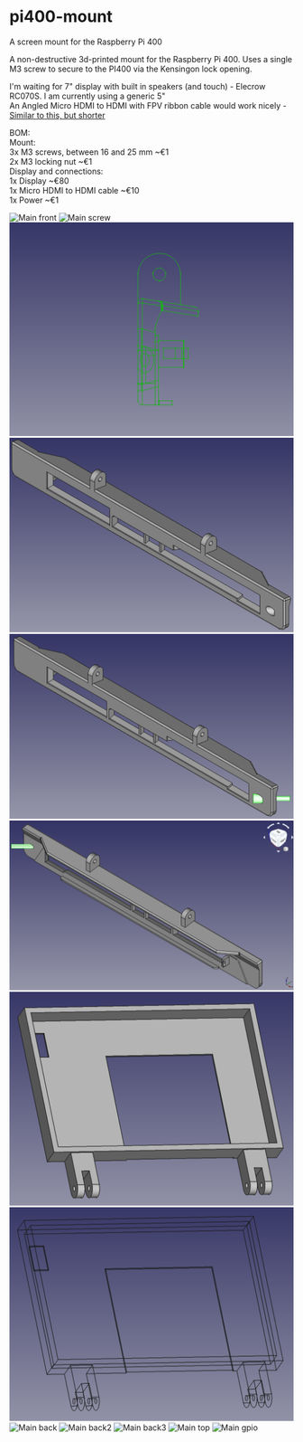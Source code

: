 # pi400-mount
A screen mount for the Raspberry Pi 400  

A non-destructive 3d-printed mount for the Raspberry Pi 400. Uses a single M3 screw to secure to the PI400 via the Kensingon lock opening.  

I'm waiting for 7" display with built in speakers (and touch) - Elecrow RC070S. I am currently using a generic 5"  
An Angled Micro HDMI to HDMI with FPV ribbon cable would work nicely - [Similar to this, but shorter](https://www.amazon.de/-/en/Degrees-Angled-Multicopter-Aerial-Photography/dp/B072PVG4B4)  


BOM:  
Mount:  
3x M3 screws, between 16 and 25 mm    ~€1  
2x M3 locking nut                     ~€1  
Display and connections:  
1x Display                            ~€80  
1x Micro HDMI to HDMI cable           ~€10  
1x Power                              ~€1  


![Main front](gfx/main-front.jpg)
![Main screw](gfx/main-screw.jpg)
![Side View](gfx/side.png)
![Back ISO View](gfx/back.png)
![Back ISO View with screw](gfx/back-screw.png)
![Front ISO View with screw](gfx/front-screw.png)
![Temp Screen solid](gfx/screen1.png)
![Temp Screen wireframe](gfx/screen2.png)
![Main back](gfx/main-back.jpg)
![Main back2](gfx/main-back2.jpg)
![Main back3](gfx/main-back3.jpg)
![Main top](gfx/main-top.jpg)
![Main gpio](gfx/main-gpio.jpg)

